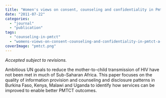 ```yaml
---
title: "Women's views on consent, counseling and confidentiality in Pmtct: a mixed-methods study in four African countries"
date: "2011-07-22"
categories:
  - "journal"
  - "publication"
tags:
  - "counseling-in-pmtct"
  - "womens-views-on-consent-counseling-and-confidentiality-in-pmtct-a-mixed-methods-study-in-four-african-countries"
coverImage: "pmtct.png"
---
```


_Accepted subject to revisions._

Ambitious UN goals to reduce the mother-to-child transmission of HIV have not been met in much of Sub-Saharan Africa. This paper focuses on the quality of information provision and counseling and disclosure patterns in Burkina Faso, Kenya, Malawi and Uganda to identify how services can be improved to enable better PMTCT outcomes.

